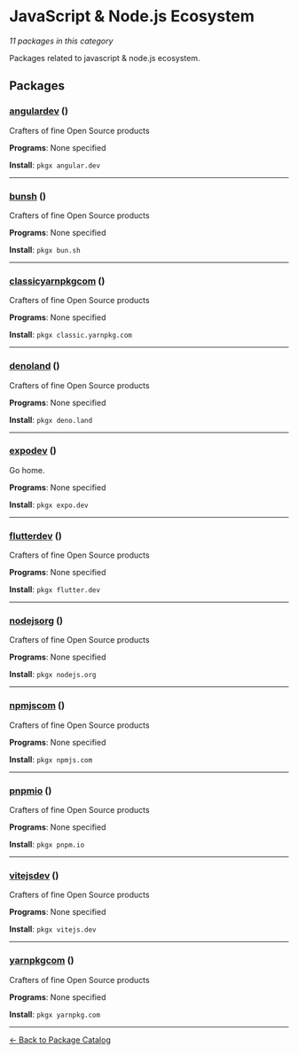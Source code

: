# JavaScript & Node.js Ecosystem

*11 packages in this category*

Packages related to javascript & node.js ecosystem.

## Packages

### [angulardev](../packages/angulardev.md) ()

Crafters of fine Open Source products

**Programs**: None specified

**Install**: `pkgx angular.dev`

---

### [bunsh](../packages/bunsh.md) ()

Crafters of fine Open Source products

**Programs**: None specified

**Install**: `pkgx bun.sh`

---

### [classicyarnpkgcom](../packages/classicyarnpkgcom.md) ()

Crafters of fine Open Source products

**Programs**: None specified

**Install**: `pkgx classic.yarnpkg.com`

---

### [denoland](../packages/denoland.md) ()

Crafters of fine Open Source products

**Programs**: None specified

**Install**: `pkgx deno.land`

---

### [expodev](../packages/expodev.md) ()

Go home.

**Programs**: None specified

**Install**: `pkgx expo.dev`

---

### [flutterdev](../packages/flutterdev.md) ()

Crafters of fine Open Source products

**Programs**: None specified

**Install**: `pkgx flutter.dev`

---

### [nodejsorg](../packages/nodejsorg.md) ()

Crafters of fine Open Source products

**Programs**: None specified

**Install**: `pkgx nodejs.org`

---

### [npmjscom](../packages/npmjscom.md) ()

Crafters of fine Open Source products

**Programs**: None specified

**Install**: `pkgx npmjs.com`

---

### [pnpmio](../packages/pnpmio.md) ()

Crafters of fine Open Source products

**Programs**: None specified

**Install**: `pkgx pnpm.io`

---

### [vitejsdev](../packages/vitejsdev.md) ()

Crafters of fine Open Source products

**Programs**: None specified

**Install**: `pkgx vitejs.dev`

---

### [yarnpkgcom](../packages/yarnpkgcom.md) ()

Crafters of fine Open Source products

**Programs**: None specified

**Install**: `pkgx yarnpkg.com`

---

[← Back to Package Catalog](../package-catalog.md)
